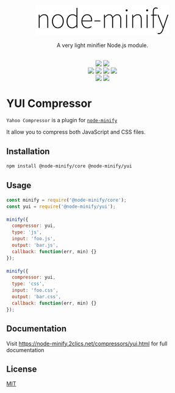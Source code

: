 <p align="center"><img src="/static/node-minify.png" width="348" alt="node-minify"></p>

<p align="center">A very light minifier Node.js module.</p>

<p align="center">
  <br>
  <a href="https://npmjs.org/package/node-minify"><img src="https://img.shields.io/npm/v/node-minify.svg"></a>
  <a href="https://npmjs.org/package/node-minify"><img src="https://img.shields.io/npm/dm/node-minify.svg"></a><br>
  <a href="https://travis-ci.org/srod/node-minify"><img src="https://img.shields.io/travis/srod/node-minify/master.svg?label=linux"></a>
  <a href="https://ci.appveyor.com/project/srod/node-minify"><img src="https://img.shields.io/appveyor/ci/srod/node-minify/master.svg?label=windows"></a>
  <a href="https://circleci.com/gh/srod/node-minify/tree/master"><img src="https://circleci.com/gh/srod/node-minify/tree/master.svg?style=shield"></a>
  <a href="https://codecov.io/gh/srod/node-minify"><img src="https://codecov.io/gh/srod/node-minify/branch/develop/graph/badge.svg"></a><br>
  <a href="https://david-dm.org/srod/node-minify"><img src="https://img.shields.io/david/srod/node-minify.svg?style=flat"></a>
  <a href="https://david-dm.org/srod/node-minify#info=devDependencies"><img src="https://img.shields.io/david/dev/srod/node-minify.svg?style=flat"></a>
</p>

# YUI Compressor

`Yahoo Compressor` is a plugin for [`node-minify`](https://github.com/srod/node-minify)

It allow you to compress both JavaScript and CSS files.

## Installation

```bash
npm install @node-minify/core @node-minify/yui
```

## Usage

```js
const minify = require('@node-minify/core');
const yui = require('@node-minify/yui');

minify({
  compressor: yui,
  type: 'js',
  input: 'foo.js',
  output: 'bar.js',
  callback: function(err, min) {}
});

minify({
  compressor: yui,
  type: 'css',
  input: 'foo.css',
  output: 'bar.css',
  callback: function(err, min) {}
});
```

## Documentation

Visit https://node-minify.2clics.net/compressors/yui.html for full documentation

## License

[MIT](https://github.com/srod/node-minify/blob/develop/LICENSE)
